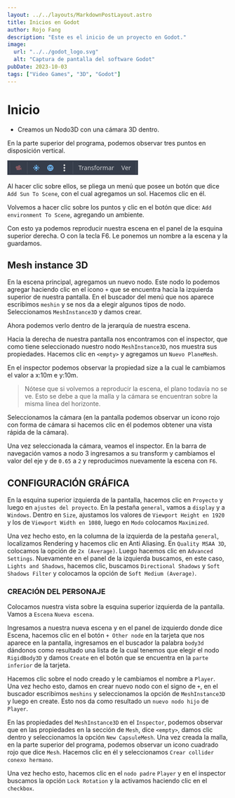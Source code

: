 ```yaml
---
layout: ../../layouts/MarkdownPostLayout.astro
title: Inicios en Godot
author: Rojo Fang
description: "Este es el inicio de un proyecto en Godot."
image:
  url: "../../godot_logo.svg"
  alt: "Captura de pantalla del software Godot"
pubDate: 2023-10-03
tags: ["Video Games", "3D", "Godot"]
---
```


# Inicio

- Creamos un Nodo3D con una cámara 3D dentro.

En la parte superior del programa, podemos observar tres puntos en disposición vertical.

![Imagen de motor gráfico para el desarrollo de videojuegos GODOT](../../../public/navegacion.png)

Al hacer clic sobre ellos, se pliega un menú que posee un botón que dice `Add Sun To Scene`, con el cual agregamos un sol. Hacemos clic en él.

<!-- ![Imagen de motor gráfico para el desarrollo de videojuegos GODOT](../../../public/creación-de-sol.png){style="height: 40px; width: auto;"} -->

Volvemos a hacer clic sobre los puntos y clic en el botón que dice: `Add environment To Scene`, agregando un ambiente.

<!-- ![Imagen de motor gráfico para el desarrollo de videojuegos GODOT](../../../public/entorno-de-escena.png){style="height: 40px; width: auto;"} -->

Con esto ya podemos reproducir nuestra escena en el panel de la esquina superior derecha. O con la tecla F6. Le ponemos un nombre a la escena y la guardamos.

<!-- ![Imagen de motor gráfico para el desarrollo de videojuegos GODOT](../../../public/escena.png){style="height: 80px; width: auto;"} -->

## Mesh instance 3D

En la escena principal, agregamos un nuevo nodo. Este nodo lo podemos agregar haciendo clic en el icono `+` que se encuentra hacia la izquierda superior de nuestra pantalla. En el buscador del menú que nos aparece escribimos `meshin` y se nos da a elegir algunos tipos de nodo. Seleccionamos `MeshInstance3D` y damos crear.

<!-- ![Imagen de motor gráfico para el desarrollo de videojuegos GODOT](../../../public/meshin.png){style="height: 100px; width: auto;"} -->

Ahora podemos verlo dentro de la jerarquía de nuestra escena.

<!-- ![Imagen de motor gráfico para el desarrollo de videojuegos GODOT](../../../public/meshin-escena.png){style="height: 100px; width: auto;"} -->

Hacia la derecha de nuestra pantalla nos encontramos con el inspector, que como tiene seleccionado nuestro nodo `MeshInstance3D`, nos muestra sus propiedades. Hacemos clic en `<empty>` y agregamos un `Nuevo PlaneMesh`.

<!-- ![Imagen de motor gráfico para el desarrollo de videojuegos GODOT](../../../public/empty.png){style="height: 500px; width: auto;"} -->

En el inspector podemos observar la propiedad size a la cual le cambiamos el valor a x:10m e y:10m.

> Nótese que si volvemos a reproducir la escena, el plano todavía no se ve. Esto se debe a que la malla y la cámara se encuentran sobre la misma línea del horizonte.

Seleccionamos la cámara (en la pantalla podemos observar un icono rojo con forma de cámara si hacemos clic en él podemos obtener una vista rápida de la cámara).

Una vez seleccionada la cámara, veamos el inspector. En la barra de navegación vamos a nodo 3 ingresamos a su transform y cambiamos el valor del eje y de `0.65` a `2` y reproducimos nuevamente la escena con `F6`.

## CONFIGURACIÓN GRÁFICA

En la esquina superior izquierda de la pantalla, hacemos clic en `Proyecto` y luego en `ajustes del proyecto`. En la pestaña `general`, vamos a `display` y a `Windows`. Dentro en `Size`, ajustamos los valores de `Viewport Height en 1920` y los de `Viewport Width en 1080`, luego en `Modo` colocamos `Maximized`.

Una vez hecho esto, en la columna de la izquierda de la pestaña `general`, localizamos Rendering y hacemos clic en Anti Aliasing. En `Quality MSAA 3D`, colocamos la opción de `2x (Average)`. Luego hacemos clic en `Advanced Settings`. Nuevamente en el panel de la izquierda buscamos, en este caso, `Lights and Shadows`, hacemos clic, buscamos `Directional Shadows` y `Soft Shadows Filter` y colocamos la opción de `Soft Medium (Average)`.

### CREACIÓN DEL PERSONAJE

Colocamos nuestra vista sobre la esquina superior izquierda de la pantalla. Vamos a `Escena` `Nueva escena`.

Ingresamos a nuestra nueva escena y en el panel de izquierdo donde dice Escena, hacemos clic en el botón `+ Other node` en la tarjeta que nos aparece en la pantalla, ingresamos en el buscador la palabra `body3d` dándonos como resultado una lista de la cual tenemos que elegir el nodo `RigidBody3D` y damos `Create` en el botón que se encuentra en la `parte inferior` de la tarjeta.

Hacemos clic sobre el nodo creado y le cambiamos el nombre a `Player`. Una vez hecho esto, damos en crear nuevo nodo con el signo de `+`, en el buscador escribimos `meshins` y seleccionamos la opción de `MeshInstance3D` y luego en create. Esto nos da como resultado un `nuevo nodo hijo` de `Player`.

En las propiedades del `MeshInstance3D` en el `Inspector`, podemos observar que en las propiedades en la sección de `Mesh`, dice `<empty>`, damos clic dentro y seleccionamos la opción `New CapsuleMesh`. Una vez creada la malla, en la parte superior del programa, podemos observar un icono cuadrado rojo que dice `Mesh`. Hacemos clic en él y seleccionamos `Crear collider conexo hermano`.

Una vez hecho esto, hacemos clic en el `nodo padre` `Player` y en el inspector buscamos la opción `Lock Rotation` y la activamos haciendo clic en el `checkbox`.
